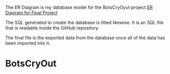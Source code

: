 The ER Diagram is my database model for the BotsCryOyut project.[ER Diagram for Final Project](https://github.com/nathanlewis2001/BotsCryOut/assets/77794052/ff86172f-42d4-4e77-a014-82fc942e1d32)


The SQL generated to create the database is titled likewise. It is an SQL file that is readable inside the GitHub repository. 


The final file is the exported data from the database once all of the data has been imported into it. 
# BotsCryOut
